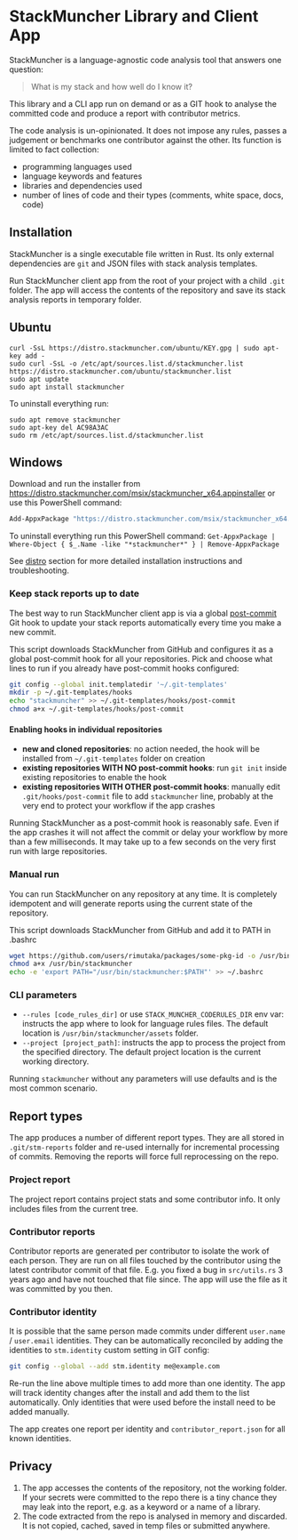 # StackMuncher Library and Client App

StackMuncher is a language-agnostic code analysis tool that answers one question: 
> What is my stack and how well do I know it?

This library and a CLI app run on demand or as a GIT hook to analyse the committed code and produce a report with contributor metrics.

The code analysis is un-opinionated. It does not impose any rules, passes a judgement or benchmarks one contributor against the other. Its function is limited to fact collection:
* programming languages used
* language keywords and features
* libraries and dependencies used
* number of lines of code and their types (comments, white space, docs, code)

## Installation

StackMuncher is a single executable file written in Rust. Its only external dependencies are `git` and JSON files with stack analysis templates.

Run StackMuncher client app from the root of your project with a child `.git` folder.
The app will access the contents of the repository and save its stack analysis reports in temporary folder.

## Ubuntu

```shell
curl -SsL https://distro.stackmuncher.com/ubuntu/KEY.gpg | sudo apt-key add -
sudo curl -SsL -o /etc/apt/sources.list.d/stackmuncher.list https://distro.stackmuncher.com/ubuntu/stackmuncher.list
sudo apt update
sudo apt install stackmuncher
```

To uninstall everything run:
```shell
sudo apt remove stackmuncher
sudo apt-key del AC98A3AC
sudo rm /etc/apt/sources.list.d/stackmuncher.list
```

## Windows

Download and run the installer from https://distro.stackmuncher.com/msix/stackmuncher_x64.appinstaller or use this PowerShell command:

```powershell
Add-AppxPackage "https://distro.stackmuncher.com/msix/stackmuncher_x64.appinstaller" -AppInstallerFile
```

To uninstall everything run this PowerShell command: `Get-AppxPackage |  Where-Object { $_.Name -like "*stackmuncher*" } | Remove-AppxPackage`

See [distro](distro) section for more detailed installation instructions and troubleshooting.

### Keep stack reports up to date

The best way to run StackMuncher client app is via a global [post-commit](https://git-scm.com/docs/githooks#_post_commit) Git hook to update your stack reports automatically every time you make a new commit.

This script downloads StackMuncher from GitHub and configures it as a global post-commit hook for all your repositories. Pick and choose what lines to run if you already have post-commit hooks configured:

```bash
git config --global init.templatedir '~/.git-templates'
mkdir -p ~/.git-templates/hooks
echo "stackmuncher" >> ~/.git-templates/hooks/post-commit
chmod a+x ~/.git-templates/hooks/post-commit
```

#### Enabling hooks in individual repositories

* **new and cloned repositories**: no action needed, the hook will be installed from `~/.git-templates` folder on creation
* **existing repositories WITH NO post-commit hooks**: run `git init` inside existing repositories to enable the hook
* **existing repositories WITH OTHER post-commit hooks**: manually edit `.git/hooks/post-commit` file to add `stackmuncher` line, probably at the very end to protect your workflow if the app crashes

Running StackMuncher as a post-commit hook is reasonably safe. Even if the app crashes it will not affect the commit or delay your workflow by more than a few milliseconds. It may take up to a few seconds on the very first run with large repositories.

### Manual run

You can run StackMuncher on any repository at any time. It is completely idempotent and will generate reports using the current state of the repository.

This script downloads StackMuncher from GitHub and add it to PATH in .bashrc

```bash
wget https://github.com/users/rimutaka/packages/some-pkg-id -o /usr/bin/stackmuncher
chmod a+x /usr/bin/stackmuncher
echo -e 'export PATH="/usr/bin/stackmuncher:$PATH"' >> ~/.bashrc
```

### CLI parameters

* `--rules [code_rules_dir]` or use `STACK_MUNCHER_CODERULES_DIR` env var: instructs the app where to look for language rules files. The default location is `/usr/bin/stackmuncher/assets` folder.
* `--project [project_path]`: instructs the app to process the project from the specified directory. The default project location is the current working directory.

Running `stackmuncher` without any parameters will use defaults and is the most common scenario.

## Report types

The app produces a number of different report types. They are all stored in `.git/stm-reports` folder and re-used internally for incremental processing of commits. Removing the reports will force full reprocessing on the repo.

### Project report

The project report contains project stats and some contributor info. It only includes files from the current tree.

### Contributor reports

Contributor reports are generated per contributor to isolate the work of each person. They are run on all files touched by the contributor using the latest contributor commit of that file. E.g. you fixed a bug in `src/utils.rs` 3 years ago and have not touched that file since. The app will use the file as it was committed by you then.

### Contributor identity

It is possible that the same person made commits under different `user.name` / `user.email` identities. They can be automatically reconciled by adding the identities to `stm.identity` custom setting in GIT config:

```bash
git config --global --add stm.identity me@example.com
```

Re-run the line above multiple times to add more than one identity. The app will track identity changes after the install and add them to the list automatically. Only identities that were used before the install need to be added manually.

The app creates one report per identity and `contributor_report.json` for all known identities.

## Privacy

1. The app accesses the contents of the repository, not the working folder. If your secrets were committed to the repo there is a tiny chance they may leak into the report, e.g. as a keyword or a name of a library.
2. The code extracted from the repo is analysed in memory and discarded. It is not copied, cached, saved in temp files or submitted anywhere.